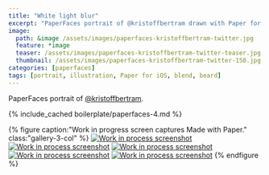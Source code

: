 ```yaml
---
title: "White light blur"
excerpt: "PaperFaces portrait of @kristoffbertram drawn with Paper for iOS on an iPad."
image: 
  path: &image /assets/images/paperfaces-kristoffbertram-twitter.jpg 
  feature: *image
  teaser: /assets/images/paperfaces-kristoffbertram-twitter-teaser.jpg
  thumbnail: /assets/images/paperfaces-kristoffbertram-twitter-150.jpg
categories: [paperfaces]
tags: [portrait, illustration, Paper for iOS, blend, beard]
---
```


PaperFaces portrait of [@kristoffbertram](https://twitter.com/kristoffbertram).

{% include_cached boilerplate/paperfaces-4.md %}

{% figure caption:"Work in progress screen captures Made with Paper." class:"gallery-3-col" %}
[![Work in process screenshot](/assets/images/paperfaces-kristoffbertram-process-1-600.jpg)](/assets/images/paperfaces-kristoffbertram-process-1-lg.jpg) [![Work in process screenshot](/assets/images/paperfaces-kristoffbertram-process-2-600.jpg)](/assets/images/paperfaces-kristoffbertram-process-2-lg.jpg) [![Work in process screenshot](/assets/images/paperfaces-kristoffbertram-process-3-600.jpg)](/assets/images/paperfaces-kristoffbertram-process-3-lg.jpg) [![Work in process screenshot](/assets/images/paperfaces-kristoffbertram-process-4-600.jpg)](/assets/images/paperfaces-kristoffbertram-process-4-lg.jpg) [![Work in process screenshot](/assets/images/paperfaces-kristoffbertram-process-5-600.jpg)](/assets/images/paperfaces-kristoffbertram-process-5-lg.jpg)
{% endfigure %}
